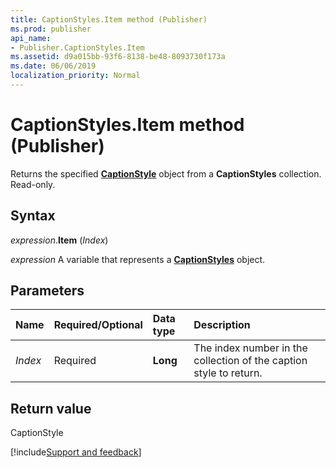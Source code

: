 ```yaml
---
title: CaptionStyles.Item method (Publisher)
ms.prod: publisher
api_name:
- Publisher.CaptionStyles.Item
ms.assetid: d9a015bb-93f6-8138-be48-8093730f173a
ms.date: 06/06/2019
localization_priority: Normal
---
```



# CaptionStyles.Item method (Publisher)

Returns the specified **[CaptionStyle](Publisher.CaptionStyle.md)** object from a **CaptionStyles** collection. Read-only.


## Syntax

_expression_.**Item** (_Index_)

_expression_ A variable that represents a **[CaptionStyles](Publisher.CaptionStyles.md)** object.


## Parameters

|Name|Required/Optional|Data type|Description|
|:-----|:-----|:-----|:-----|
|_Index_|Required| **Long**|The index number in the collection of the caption style to return.|

## Return value

CaptionStyle


[!include[Support and feedback](~/includes/feedback-boilerplate.md)]